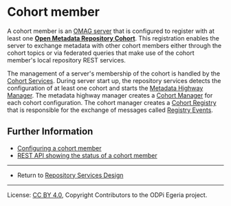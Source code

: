 <!-- SPDX-License-Identifier: CC-BY-4.0 -->
<!-- Copyright Contributors to the ODPi Egeria project. -->


# Cohort member

A cohort member is an [OMAG server](../../admin-services/docs/concepts/omag-server.md) that is configured to register
with at least one **[Open Metadata Repository Cohort](open-metadata-repository-cohort.md)**.
This registration enables the server to exchange metadata with other cohort members either through the
cohort topics or via federated queries that make use of the cohort member's local repository REST services.

The management of a server's membership of the cohort is handled by the
[Cohort Services](subsystem-descriptions/cohort-services.md).
During server start up, the repository services detects the configuration of at least one cohort and starts
the [Metadata Highway Manager](component-descriptions/metadata-highway-manager.md).
The metadata highway manager creates a [Cohort Manager](component-descriptions/cohort-manager.md) for
each cohort configuration.
The cohort manager creates a [Cohort Registry](component-descriptions/cohort-registry.md) that is responsible for the
exchange of messages called [Registry Events](event-descriptions/registry-events.md).


## Further Information

* [Configuring a cohort member](https://egeria-project.org/concepts/cohort-member)
* [REST API showing the status of a cohort member](component-descriptions/omrs-rest-services.md)

----
* Return to [Repository Services Design](.)

----
License: [CC BY 4.0](https://creativecommons.org/licenses/by/4.0/),
Copyright Contributors to the ODPi Egeria project.

